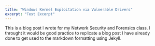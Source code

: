 ```yaml
---
title: "Windows Kernel Exploitation via Vulnerable Drivers"
excerpt: "Test Excerpt"
---
```


This is a blog post I wrote for my Network Security and Forensics class.  I throught it would be good practice to replicate a blog post I have already done to get used to the markdown formatting using Jekyll.

